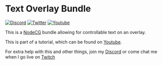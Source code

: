 # Text Overlay Bundle

[![Discord](https://img.shields.io/discord/664997567897010187?logo=discord)](https://tbsliver.me/discord)
[![Twitter](https://img.shields.io/twitter/follow/TBSliver)](https://twitter.com/TBSliver)
[![Youtube](https://img.shields.io/youtube/views/APvl1OJvYxg?style=social)](https://www.youtube.com/watch?v=APvl1OJvYxg)

This is a [NodeCG](http://github.com/nodecg/nodecg) bundle allowing for controllable text on an overlay.

This is part of a tutorial, which can be found on [Youtube](https://www.youtube.com/watch?v=APvl1OJvYxg).

For extra help with this and other things, join my [Discord](https://tbsliver.me/discord)
or come chat me when I go live on [Twitch](https://twitch.tv/tbsliver)
